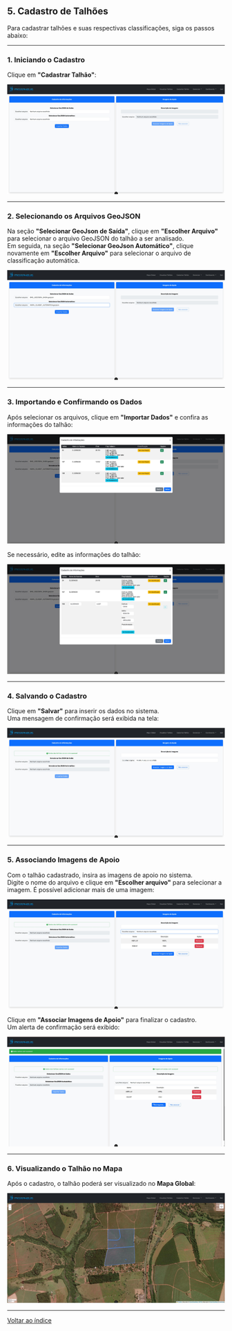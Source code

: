## 5. <a id="cadastro-de-talhoes"></a> Cadastro de Talhões

Para cadastrar talhões e suas respectivas classificações, siga os passos abaixo:

---

### 1. Iniciando o Cadastro

Clique em **"Cadastrar Talhão"**:

![Cadastro-talhao-1](../images/Manual/02%20-%20Cadastro%20de%20Talhões/Cadastrar%20Talhão%201.jpg)

---

### 2. Selecionando os Arquivos GeoJSON

Na seção **"Selecionar GeoJson de Saída"**, clique em **"Escolher Arquivo"** para selecionar o arquivo GeoJSON do talhão a ser analisado.  
Em seguida, na seção **"Selecionar GeoJson Automático"**, clique novamente em **"Escolher Arquivo"** para selecionar o arquivo de classificação automática.

![Cadastro-talhao-2](../images/Manual/02%20-%20Cadastro%20de%20Talhões/Cadastrar%20Talhão%202.jpg)

---

### 3. Importando e Confirmando os Dados

Após selecionar os arquivos, clique em **"Importar Dados"** e confira as informações do talhão:

![cadastro-talhao-3](../images/Manual/02%20-%20Cadastro%20de%20Talhões/Cadastrar%20Talhão%203.jpg)

Se necessário, edite as informações do talhão:

![cadastro-talhao-4](../images/Manual/02%20-%20Cadastro%20de%20Talhões/Cadastrar%20Talhão%204.jpg)

---

### 4. Salvando o Cadastro

Clique em **"Salvar"** para inserir os dados no sistema.  
Uma mensagem de confirmação será exibida na tela:

![cadastro-talhao-5](../images/Manual/02%20-%20Cadastro%20de%20Talhões/Cadastrar%20Talhão%205.jpg)

---

### 5. Associando Imagens de Apoio

Com o talhão cadastrado, insira as imagens de apoio no sistema.  
Digite o nome do arquivo e clique em **"Escolher arquivo"** para selecionar a imagem. É possível adicionar mais de uma imagem:

![cadastro-talhao-6](../images/Manual/02%20-%20Cadastro%20de%20Talhões/Cadastrar%20Talhão%206.jpg)

Clique em **"Associar Imagens de Apoio"** para finalizar o cadastro.  
Um alerta de confirmação será exibido:

![cadastro-talhao-7](../images/Manual/02%20-%20Cadastro%20de%20Talhões/Cadastrar%20Talhão%207.jpg)

---

### 6. Visualizando o Talhão no Mapa

Após o cadastro, o talhão poderá ser visualizado no **Mapa Global**:

![cadastro-talhao-8](../images/Manual/02%20-%20Cadastro%20de%20Talhões/Cadastrar%20Talhão%208.jpg)

---

[Voltar ao índice](./00%20-%20Manual_Indice.MD)